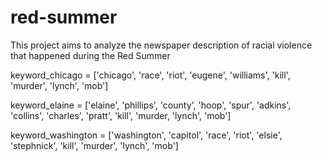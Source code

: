 # red-summer
This project aims to analyze the newspaper description of racial violence that happened during the Red Summer

keyword_chicago = ['chicago', 'race', 'riot', 'eugene', 'williams', 'kill', 'murder', 'lynch', 'mob']

keyword_elaine = ['elaine', 'phillips', 'county', 'hoop', 'spur', 'adkins', 'collins', 'charles', 'pratt', 'kill', 
'murder, 'lynch', 'mob']

keyword_washington = ['washington', 'capitol', 'race', 'riot', 'elsie', 'stephnick', 'kill', 'murder', 'lynch', 'mob']